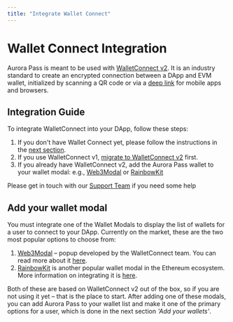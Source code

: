 ```yaml
---
title: "Integrate Wallet Connect"
---
```


# Wallet Connect Integration

Aurora Pass is meant to be used with [WalletConnect v2](https://docs.walletconnect.com/). It is an industry standard to create an encrypted connection between a DApp and EVM wallet,
initialized by scanning a QR code or via a [deep link](https://docs.walletconnect.com/web3wallet/mobileLinking) for mobile apps and browsers.

## Integration Guide

To integrate WalletConnect into your DApp, follow these steps:

1. If you don't have Wallet Connect yet, please follow the instructions in the [next section](/onboard/wallet-connect#add-your-wallets-modal).
2. If you use WalletConnect v1, [migrate to WalletConnect v2](https://docs.walletconnect.com/2.0/advanced/migration-from-v1.x/overview) first.
3. If you already have WalletConnect v2, add the Aurora Pass wallet to your wallet modal:
e.g., [Web3Modal](/onboard/wallets/web3modal#adding-aurora-pass) or [RainbowKit](/onboard/wallet-connect#add-your-wallets-modal)

Please get in touch with our [Support Team](https://discord.gg/auroralabs) if you need some help

## Add your wallet modal

You must integrate one of the Wallet Modals to display the list of wallets for a user to connect to your DApp.
Currently on the market, these are the two most popular options to choose from:

1. [Web3Modal](https://docs.walletconnect.com/web3modal/about) – popup developed by the WalletConnect team. You can read more about it [here](/onboard/wallets/web3modal/).
2. [RainbowKit](https://www.rainbowkit.com/) is another popular wallet modal in the Ethereum ecosystem. More information on integrating it is [here](/onboard/wallets/rainbowkit/).

Both of these are based on WalletConnect v2 out of the box, so if you are not using it yet – that is the place to start. After adding one of these modals,
you can add Aurora Pass to your wallet list and make it one of the primary options for a user, which is done in the next section *'Add your wallets'*.
